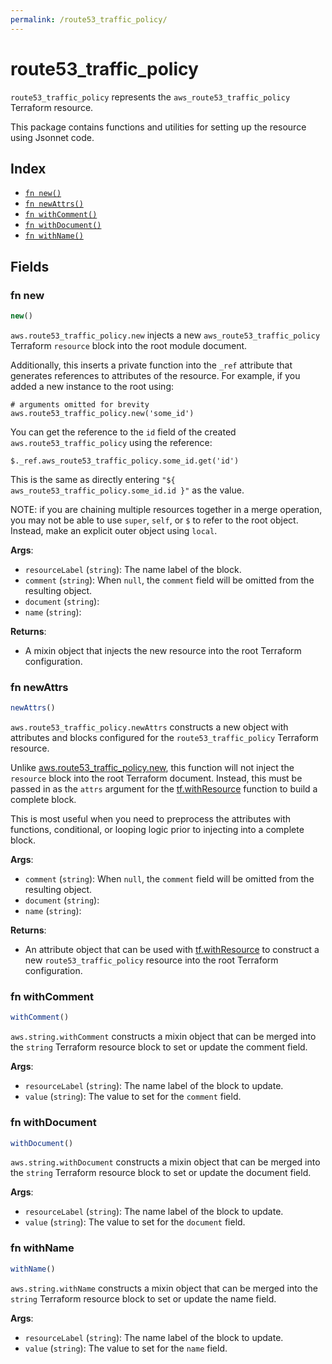 ```yaml
---
permalink: /route53_traffic_policy/
---
```


# route53_traffic_policy

`route53_traffic_policy` represents the `aws_route53_traffic_policy` Terraform resource.



This package contains functions and utilities for setting up the resource using Jsonnet code.


## Index

* [`fn new()`](#fn-new)
* [`fn newAttrs()`](#fn-newattrs)
* [`fn withComment()`](#fn-withcomment)
* [`fn withDocument()`](#fn-withdocument)
* [`fn withName()`](#fn-withname)

## Fields

### fn new

```ts
new()
```


`aws.route53_traffic_policy.new` injects a new `aws_route53_traffic_policy` Terraform `resource`
block into the root module document.

Additionally, this inserts a private function into the `_ref` attribute that generates references to attributes of the
resource. For example, if you added a new instance to the root using:

    # arguments omitted for brevity
    aws.route53_traffic_policy.new('some_id')

You can get the reference to the `id` field of the created `aws.route53_traffic_policy` using the reference:

    $._ref.aws_route53_traffic_policy.some_id.get('id')

This is the same as directly entering `"${ aws_route53_traffic_policy.some_id.id }"` as the value.

NOTE: if you are chaining multiple resources together in a merge operation, you may not be able to use `super`, `self`,
or `$` to refer to the root object. Instead, make an explicit outer object using `local`.

**Args**:
  - `resourceLabel` (`string`): The name label of the block.
  - `comment` (`string`):  When `null`, the `comment` field will be omitted from the resulting object.
  - `document` (`string`): 
  - `name` (`string`): 

**Returns**:
- A mixin object that injects the new resource into the root Terraform configuration.


### fn newAttrs

```ts
newAttrs()
```


`aws.route53_traffic_policy.newAttrs` constructs a new object with attributes and blocks configured for the `route53_traffic_policy`
Terraform resource.

Unlike [aws.route53_traffic_policy.new](#fn-route53_traffic_policynew), this function will not inject the `resource`
block into the root Terraform document. Instead, this must be passed in as the `attrs` argument for the
[tf.withResource](https://github.com/tf-libsonnet/core/tree/main/docs#fn-withresource) function to build a complete block.

This is most useful when you need to preprocess the attributes with functions, conditional, or looping logic prior to
injecting into a complete block.

**Args**:
  - `comment` (`string`):  When `null`, the `comment` field will be omitted from the resulting object.
  - `document` (`string`): 
  - `name` (`string`): 

**Returns**:
  - An attribute object that can be used with [tf.withResource](https://github.com/tf-libsonnet/core/tree/main/docs#fn-withresource) to construct a new `route53_traffic_policy` resource into the root Terraform configuration.


### fn withComment

```ts
withComment()
```

`aws.string.withComment` constructs a mixin object that can be merged into the `string`
Terraform resource block to set or update the comment field.



**Args**:
  - `resourceLabel` (`string`): The name label of the block to update.
  - `value` (`string`): The value to set for the `comment` field.


### fn withDocument

```ts
withDocument()
```

`aws.string.withDocument` constructs a mixin object that can be merged into the `string`
Terraform resource block to set or update the document field.



**Args**:
  - `resourceLabel` (`string`): The name label of the block to update.
  - `value` (`string`): The value to set for the `document` field.


### fn withName

```ts
withName()
```

`aws.string.withName` constructs a mixin object that can be merged into the `string`
Terraform resource block to set or update the name field.



**Args**:
  - `resourceLabel` (`string`): The name label of the block to update.
  - `value` (`string`): The value to set for the `name` field.
